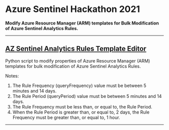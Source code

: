 # Azure Sentinel Hackathon 2021
**Modify Azure Resource Manager (ARM) templates for Bulk Modification of Azure Sentinel Analytics Rules.**
___
## [AZ Sentinel Analytics Rules Template Editor](https://github.com/MSSAPSCA1/Azure_Sentinel/blob/main/AZ_Sentinel_Analytics_Rules_Editor.py)

Python script to modify properties of Azure Resource Manager (ARM) templates for bulk modification of Azure Sentinel Analytics Rules.

Notes:
1.  The Rule Frequency (queryFrequency) value must be between 5 minutes and 14 days.
2.  The Rule Period (queryPeriod) value must be between 5 minutes and 14 days.
3.  The Rule Frequency must be less than, or equal to, the Rule Period.
4.  When the Rule Period is greater than, or equal to, 2 days, the Rule Frequency must be greater than, or equal to, 1 hour.
___
